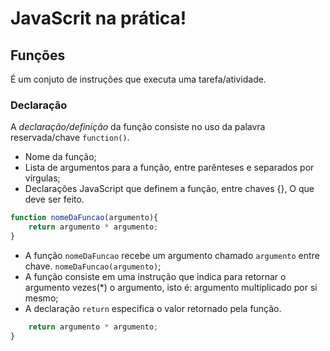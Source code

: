 # JavaScrit na prática!

## Funções
É um conjuto de instruções que executa uma tarefa/atividade.

### Declaração
A *declaração/definição* da função consiste no uso da palavra reservada/chave `function()`.

* Nome da função;
* Lista de argumentos para a função, entre parênteses e separados por vírgulas;
* Declarações JavaScript que definem a função, entre chaves {}, O que deve ser feito.
```javascript
function nomeDaFuncao(argumento){
    return argumento * argumento;
}
```

* A função `nomeDaFuncao` recebe um argumento chamado `argumento` entre chave. `nomeDaFuncao(argumento)`;
* A função consiste em uma instrução que indica para retornar o argumento vezes(*) o argumento, isto é: argumento multiplicado por si mesmo;
* A declaração `return` especifica o valor retornado pela função.
```javascript
    return argumento * argumento;
}
```
